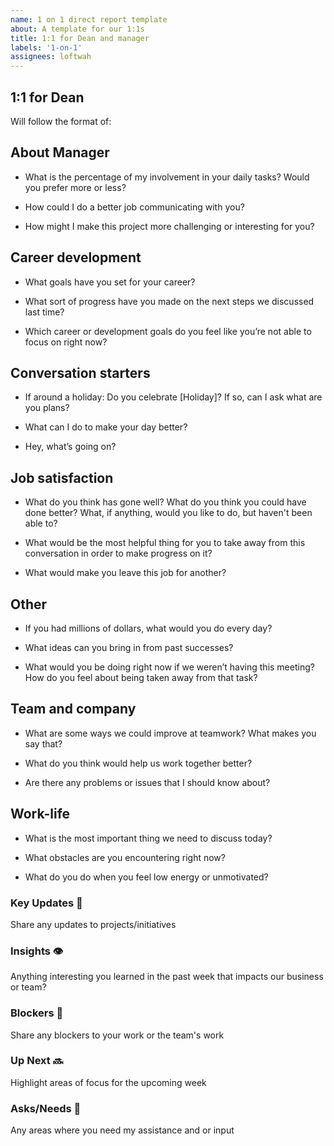 ```yaml
---
name: 1 on 1 direct report template
about: A template for our 1:1s
title: 1:1 for Dean and manager
labels: '1-on-1'
assignees: loftwah
---
```


## 1:1 for Dean

Will follow the format of:

<!-- start of questions -->
## About Manager

- What is the percentage of my involvement in your daily tasks? Would you prefer more or less?

- How could I do a better job communicating with you?

- How might I make this project more challenging or interesting for you?

## Career development

- What goals have you set for your career?

- What sort of progress have you made on the next steps we discussed last time?

- Which career or development goals do you feel like you’re not able to focus on right now?

## Conversation starters

- If around a holiday: Do you celebrate [Holiday]? If so, can I ask what are you plans?

- What can I do to make your day better?

- Hey, what’s going on?

## Job satisfaction

- What do you think has gone well? What do you think you could have done better? What, if anything, would you like to do, but haven't been able to?

- What would be the most helpful thing for you to take away from this conversation in order to make progress on it?

- What would make you leave this job for another?

## Other

- If you had millions of dollars, what would you do every day?

- What ideas can you bring in from past successes?

- What would you be doing right now if we weren’t having this meeting? How do you feel about being taken away from that task?

## Team and company

- What are some ways we could improve at teamwork? What makes you say that?

- What do you think would help us work together better?

- Are there any problems or issues that I should know about?

## Work-life

- What is the most important thing we need to discuss today?

- What obstacles are you encountering right now?

- What do you do when you feel low energy or unmotivated?

<!-- end of questions -->
### Key Updates 🔑

Share any updates to projects/initiatives

### Insights 👁

Anything interesting you learned in the past week that impacts our business or team?

### Blockers 🛑

Share any blockers to your work or the team's work

### Up Next 🔜

Highlight areas of focus for the upcoming week

### Asks/Needs 💬

Any areas where you need my assistance and or input
